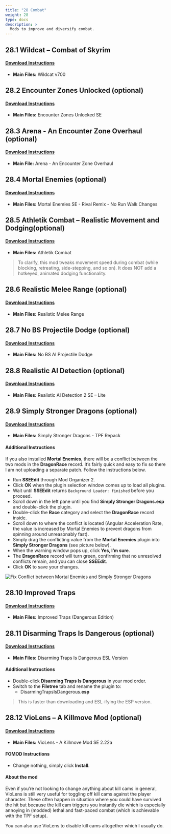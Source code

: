 ```yaml
---
title: "28 Combat"
weight: 28
type: docs
description: >
  Mods to improve and diversify combat.
---
```


## 28.1 Wildcat – Combat of Skyrim

#### [Download Instructions](https://www.nexusmods.com/skyrimspecialedition/mods/1368?tab=files)

* **Main Files:** Wildcat v700

## 28.2 Encounter Zones Unlocked (optional)

#### [Download Instructions](https://www.nexusmods.com/skyrimspecialedition/mods/19608?tab=files)

* **Main Files:** Encounter Zones Unlocked SE

## 28.3 Arena - An Encounter Zone Overhaul (optional)

#### [Download Instructions](https://www.nexusmods.com/skyrimspecialedition/mods/33487?tab=files)

* **Main File:** Arena - An Encounter Zone Overhaul

## 28.4 Mortal Enemies (optional)

#### [Download Instructions](https://www.nexusmods.com/skyrimspecialedition/mods/4881?tab=files)

* **Main Files:** Mortal Enemies SE - Rival Remix - No Run Walk Changes

## 28.5 Athletik Combat – Realistic Movement and Dodging(optional)

#### [Download Instructions](https://www.nexusmods.com/skyrimspecialedition/mods/1151?tab=files) 

* **Main Files:** Athletik Combat

> To clarify, this mod tweaks movement speed during combat (while blocking, retreating, side-stepping, and so on). It does NOT add a hotkeyed, animated dodging functionality.

## 28.6 Realistic Melee Range (optional)

#### [Download Instructions](https://www.nexusmods.com/skyrimspecialedition/mods/3378?tab=files)

* **Main Files:** Realistic Melee Range

## 28.7 No BS Projectile Dodge (optional)

#### [Download Instructions](https://www.nexusmods.com/skyrimspecialedition/mods/1763?tab=files)

* **Main Files:** No BS AI Projectile Dodge

## 28.8 Realistic AI Detection (optional)

#### [Download Instructions](https://www.nexusmods.com/skyrimspecialedition/mods/2345?tab=files)

* **Main Files:** Realistic AI Detection 2 SE – Lite

## 28.9 Simply Stronger Dragons (optional)

#### [Download Instructions](https://www.nexusmods.com/skyrimspecialedition/mods/26092?tab=files)

* **Main Files:** Simply Stronger Dragons - TPF Repack

#### Additional Instructions

If you also installed **Mortal Enemies**, there will be a conflict between the two mods in the **DragonRace** record. It’s fairly quick and easy to fix so there I am not uploading a separate patch. Follow the instructions below.

* Run **SSEEdit** through Mod Organizer 2.
* Click **OK** when the plugin selection window comes up to load all plugins.
* Wait until **SSEEdit** returns `Background Loader: finished` before you proceed.
* Scroll down in the left pane until you find **Simply Stronger Dragons.esp** and double-click the plugin.
* Double-click the **Race** category and select the **DragonRace** record inside.
* Scroll down to where the conflict is located (Angular Acceleration Rate, the value is increased by Mortal Enemies to prevent dragons from spinning around unreasonably fast).
* Simply drag the conflicting value from the **Mortal Enemies** plugin into **Simply Stronger Dragons** (see picture below).
* When the warning window pops up, click **Yes, I’m sure**.
* The **DragonRace** record will turn green, confirming that no unresolved conflicts remain, and you can close **SSEEdit**.
* Click **OK** to save your changes.

![Fix Conflict between Mortal Enemies and Simply Stronger Dragons](/Pictures/mod_installation/mortal_enemies_simply_stronger_dragons_cr.png)

## 28.10 Improved Traps

#### [Download Instructions](https://www.nexusmods.com/skyrimspecialedition/mods/17592?tab=files)

* **Main Files:** Improved Traps (Dangerous Edition)

## 28.11 Disarming Traps Is Dangerous (optional)

#### [Download Instructions](https://www.nexusmods.com/skyrimspecialedition/mods/21691?tab=files)

* **Main Files:** Disarming Traps Is Dangerous ESL Version

#### Additional Instructions

* Double-click **Disarming Traps Is Dangerous** in your mod order.
* Switch to the **Filetree** tab and rename the plugin to:
  * DisarmingTrapsIsDangerous.**esp**

> This is faster than downloading and ESL-ifying the ESP version.

## 28.12 VioLens – A Killmove Mod (optional)

#### [Download Instructions](https://www.nexusmods.com/skyrimspecialedition/mods/668?tab=files)

* **Main Files:**  VioLens - A Killmove Mod SE 2.22a

#### FOMOD Instructions

* Change nothing, simply click **Install**.

#### About the mod

Even if you’re not looking to change anything about kill cams in general, VioLens is still very useful for toggling off kill cams against the player character. These often happen in situation where you could have survived the hit but because the kill cam triggers you instantly die which is especially annoying in (modded) lethal and fast-paced combat (which is achievable with the TPF setup).

You can also use VioLens to disable kill cams altogether which I usually do.